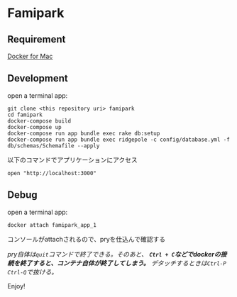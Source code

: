 # Famipark

## Requirement

[Docker for Mac](https://docs.docker.com/docker-for-mac/)

## Development

open a terminal app:

```
git clone <this repository uri> famipark
cd famipark
docker-compose build
docker-compose up
docker-compose run app bundle exec rake db:setup
docker-compose run app bundle exec ridgepole -c config/database.yml -f db/schemas/Schemafile --apply
```

以下のコマンドでアプリケーションにアクセス

```
open "http://localhost:3000"
```

## Debug

open a terminal app:

```
docker attach famipark_app_1
```

コンソールがattachされるので、pryを仕込んで確認する

*pry自体は`quit`コマンドで終了できる。そのあと、 **`Ctrl + C`などでdockerの接続を終了すると、コンテナ自体が終了してしまう。** デタッチするときは`Ctrl-P Ctrl-Q`で抜ける。*

Enjoy!

